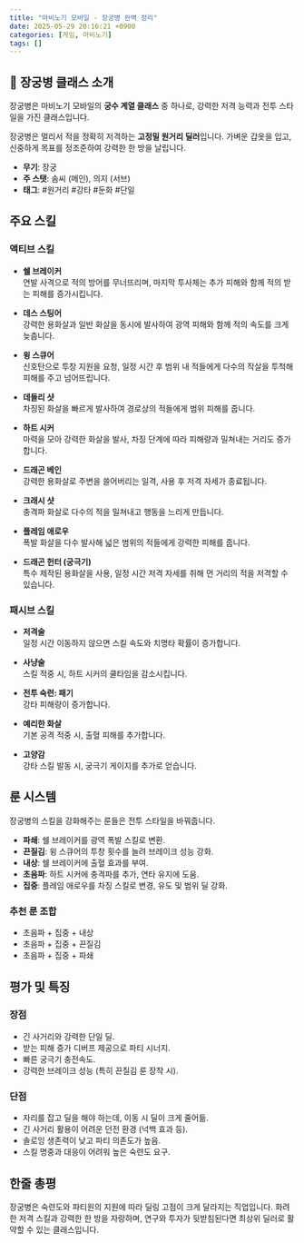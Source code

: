 ```yaml
---
title: "마비노기 모바일 - 장궁병 완벽 정리"
date: 2025-05-29 20:16:21 +0900
categories: [게임, 마비노기]
tags: []
---
```


## 🏹 장궁병 클래스 소개

장궁병은 마비노기 모바일의 **궁수 계열 클래스** 중 하나로, 강력한 저격 능력과 전투 스타일을 가진 클래스입니다. 

장궁병은 멀리서 적을 정확히 저격하는 **고정밀 원거리 딜러**입니다. 가벼운 갑옷을 입고, 신중하게 목표를 정조준하여 강력한 한 방을 날립니다.

- **무기**: 장궁  
- **주 스탯**: 솜씨 (메인), 의지 (서브)  
- **태그**: #원거리 #강타 #둔화 #단일  

## 주요 스킬

### 액티브 스킬

- **쉘 브레이커**  
  연발 사격으로 적의 방어를 무너뜨리며, 마지막 투사체는 추가 피해와 함께 적의 받는 피해를 증가시킵니다.

- **데스 스팅어**  
  강력한 용화살과 일반 화살을 동시에 발사하여 광역 피해와 함께 적의 속도를 크게 늦춥니다.

- **윙 스큐어**  
  신호탄으로 투창 지원을 요청, 일정 시간 후 범위 내 적들에게 다수의 작살을 투척해 피해를 주고 넘어뜨립니다.

- **데들리 샷**  
  차징된 화살을 빠르게 발사하여 경로상의 적들에게 범위 피해를 줍니다.

- **하트 시커**  
  마력을 모아 강력한 화살을 발사, 차징 단계에 따라 피해량과 밀쳐내는 거리도 증가합니다.

- **드래곤 베인**  
  강력한 용화살로 주변을 쓸어버리는 일격, 사용 후 저격 자세가 종료됩니다.

- **크래시 샷**  
  충격파 화살로 다수의 적을 밀쳐내고 행동을 느리게 만듭니다.

- **플레임 애로우**  
  폭발 화살을 다수 발사해 넓은 범위의 적들에게 강력한 피해를 줍니다.

- **드래곤 헌터 (궁극기)**  
  특수 제작된 용화살을 사용, 일정 시간 저격 자세를 취해 먼 거리의 적을 저격할 수 있습니다.

### 패시브 스킬

- **저격술**  
  일정 시간 이동하지 않으면 스킬 속도와 치명타 확률이 증가합니다.

- **사냥술**  
  스킬 적중 시, 하트 시커의 쿨타임을 감소시킵니다.

- **전투 숙련: 패기**  
  강타 피해량이 증가합니다.

- **예리한 화살**  
  기본 공격 적중 시, 출혈 피해를 추가합니다.

- **고양감**  
  강타 스킬 발동 시, 궁극기 게이지를 추가로 얻습니다.


## 룬 시스템

장궁병의 스킬을 강화해주는 룬들은 전투 스타일을 바꿔줍니다.

- **파쇄**: 쉘 브레이커를 광역 폭발 스킬로 변환.  
- **끈질김**: 윙 스큐어의 투창 횟수를 늘려 브레이크 성능 강화.  
- **내상**: 쉘 브레이커에 출혈 효과를 부여.  
- **초음파**: 하트 시커에 충격파를 추가, 연타 유지에 도움.  
- **집중**: 플레임 애로우를 차징 스킬로 변경, 유도 및 범위 딜 강화.

### 추천 룬 조합
- 초음파 + 집중 + 내상
- 초음파 + 집중 + 끈질김
- 초음파 + 집중 + 파쇄


## 평가 및 특징

### 장점
- 긴 사거리와 강력한 단일 딜.
- 받는 피해 증가 디버프 제공으로 파티 시너지.
- 빠른 궁극기 충전속도.
- 강력한 브레이크 성능 (특히 끈질김 룬 장착 시).

### 단점
- 자리를 잡고 딜을 해야 하는데, 이동 시 딜이 크게 줄어듦.
- 긴 사거리 활용이 어려운 던전 환경 (넉백 효과 등).
- 솔로잉 생존력이 낮고 파티 의존도가 높음.
- 스킬 명중과 대응이 어려워 높은 숙련도 요구.

## 한줄 총평

장궁병은 숙련도와 파티원의 지원에 따라 딜링 고점이 크게 달라지는 직업입니다. 화려한 저격 스킬과 강력한 한 방을 자랑하며, 연구와 투자가 뒷받침된다면 최상위 딜러로 활약할 수 있는 클래스입니다.
